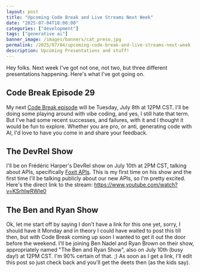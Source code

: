 ```yaml
---
layout: post
title: "Upcoming Code Break and Live Streams Next Week"
date: "2025-07-04T18:00:00"
categories: ["development"]
tags: ["generative ai"]
banner_image: /images/banners/cat_preso.jpg
permalink: /2025/07/04/upcoming-code-break-and-live-streams-next-week
description: Upcoming Presentations and stuff!
---
```


Hey folks. Next week I've got not one, not two, but three different presentations happening. Here's what I've got going on.

## Code Break Episode 29

My next [Code Break episode](https://cfe.dev/talkshows/codebreak-07082025/) will be Tuesday, July 8th at 12PM CST. I'll be doing some playing around with vibe coding, and yes, I still hate that term. But I've had some recent successes, and failures, with it and I thought it would be fun to explore. Whether you are pro, or anti, generating code with AI, I'd love to have you come in and share your feedback. 

## The DevRel Show

I'll be on Frédéric Harper's DevRel show on July 10th at 2PM CST, talking about APIs, specifically [Foxit APIs](https://developer-api.foxit.com). This is my first time on his show and the first time I'll be talking publicly about our new APIs, so I'm pretty excited. Here's the direct link to the stream: <https://www.youtube.com/watch?v=KSrhIwRWIe0> 

## The Ben and Ryan Show

Ok, let me start off by saying I don't have a link for this one yet, sorry, I should have it Monday and in theory I could have waited to post this till then, but with Code Break coming up soon I wanted to get it out the door before the weekend. I'll be joining Ben Nadel and Ryan Brown on their show, appropriately named "The Ben and Ryan Show", also on July 10th (busy day!) at 12PM CST. I'm 90% certain of that. ;) As soon as I get a link, I'll edit this post so just check back and you'll get the deets then (as the kids say). 